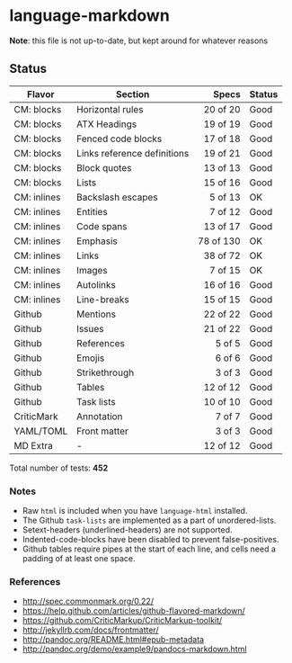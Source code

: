# language-markdown

**Note**: this file is not up-to-date, but kept around for whatever reasons

## Status

| Flavor      | Section                     | Specs     | Status |
| ----------- | --------------------------- | --------: | ------ |
| CM: blocks  | Horizontal rules            |  20 of 20 | Good   |
| CM: blocks  | ATX Headings                |  19 of 19 | Good   |
| CM: blocks  | Fenced code blocks          |  17 of 18 | Good   |
| CM: blocks  | Links reference definitions |  19 of 21 | Good   |
| CM: blocks  | Block quotes                |  13 of 13 | Good   |
| CM: blocks  | Lists                       |  15 of 16 | Good   |
| CM: inlines | Backslash escapes           |   5 of 13 | OK     |
| CM: inlines | Entities                    |   7 of 12 | Good   |
| CM: inlines | Code spans                  |  13 of 17 | Good   |
| CM: inlines | Emphasis                    | 78 of 130 | OK     |
| CM: inlines | Links                       |  38 of 72 | OK     |
| CM: inlines | Images                      |   7 of 15 | OK     |
| CM: inlines | Autolinks                   |  16 of 16 | Good   |
| CM: inlines | Line-breaks                 |  15 of 15 | Good   |
| Github      | Mentions                    |  22 of 22 | Good   |
| Github      | Issues                      |  21 of 22 | Good   |
| Github      | References                  |    5 of 5 | Good   |
| Github      | Emojis                      |    6 of 6 | Good   |
| Github      | Strikethrough               |    3 of 3 | Good   |
| Github      | Tables                      |  12 of 12 | Good   |
| Github      | Task lists                  |  10 of 10 | Good   |
| CriticMark  | Annotation                  |    7 of 7 | Good   |
| YAML/TOML   | Front matter                |    3 of 3 | Good   |
| MD Extra    | -                           |  12 of 12 | Good   |

Total number of tests: **452**

### Notes

- Raw `html` is included when you have `language-html` installed.
- The Github `task-lists` are implemented as a part of unordered-lists.
- Setext-headers (underlined-headers) are not supported.
- Indented-code-blocks have been disabled to prevent false-positives.
- Github tables require pipes at the start of each line, and cells need a padding of at least one space.

### References

- http://spec.commonmark.org/0.22/
- https://help.github.com/articles/github-flavored-markdown/
- https://github.com/CriticMarkup/CriticMarkup-toolkit/
- http://jekyllrb.com/docs/frontmatter/
- http://pandoc.org/README.html#epub-metadata
- http://pandoc.org/demo/example9/pandocs-markdown.html

